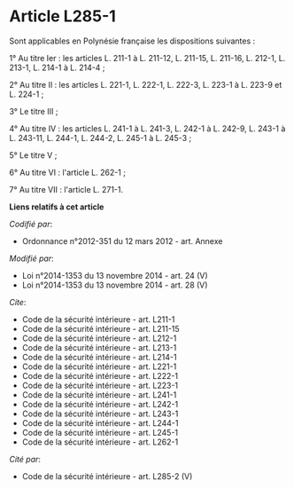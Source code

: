 # Article L285-1

Sont applicables en Polynésie française les dispositions suivantes : 

1° Au titre Ier : les articles L. 211-1 à L. 211-12, L. 211-15, L. 211-16, L. 212-1, L. 213-1, L. 214-1 à L. 214-4 ; 

2° Au titre II : les articles L. 221-1, L. 222-1, L. 222-3, L. 223-1 à L. 223-9  et L. 224-1 ; 

3° Le titre III ; 

4° Au titre IV : les articles L. 241-1 à L. 241-3, L. 242-1 à L. 242-9, L. 243-1 à L. 243-11, L. 244-1, L. 244-2, L. 245-1 à
L. 245-3 ; 

5° Le titre V ; 

6° Au titre VI : l'article L. 262-1 ;

7° Au titre VII : l'article L. 271-1.

**Liens relatifs à cet article**

_Codifié par_:

  - Ordonnance n°2012-351 du 12 mars 2012 - art. Annexe

_Modifié par_:

  - Loi n°2014-1353 du 13 novembre 2014 - art. 24 (V)
  - Loi n°2014-1353 du 13 novembre 2014 - art. 28 (V)

_Cite_:

  - Code de la sécurité intérieure - art. L211-1
  - Code de la sécurité intérieure - art. L211-15
  - Code de la sécurité intérieure - art. L212-1
  - Code de la sécurité intérieure - art. L213-1
  - Code de la sécurité intérieure - art. L214-1
  - Code de la sécurité intérieure - art. L221-1
  - Code de la sécurité intérieure - art. L222-1
  - Code de la sécurité intérieure - art. L223-1
  - Code de la sécurité intérieure - art. L241-1
  - Code de la sécurité intérieure - art. L242-1
  - Code de la sécurité intérieure - art. L243-1
  - Code de la sécurité intérieure - art. L244-1
  - Code de la sécurité intérieure - art. L245-1
  - Code de la sécurité intérieure - art. L262-1

_Cité par_:

  - Code de la sécurité intérieure - art. L285-2 (V)

